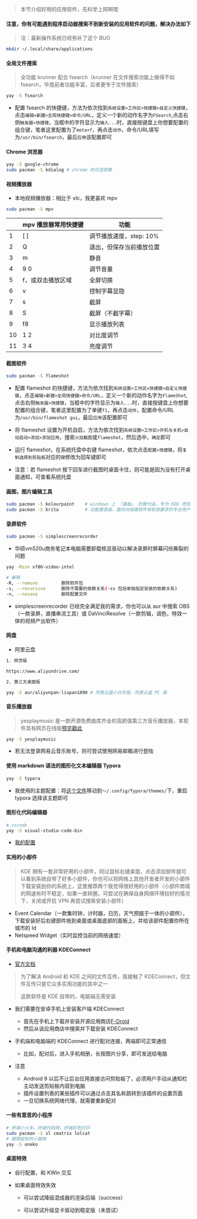 > 本节介绍好用的应用软件，先科学上网啊喂

<!-- more -->

#### 注意，你有可能遇到程序启动器搜索不到新安装的应用软件的问题，解决办法如下

> 注：最新操作系统已经弥补了这个 BUG

```bash
mkdir ~/.local/share/applications
```

#### 全局文件搜索

> 全功能 krunner 配合 fsearch（krunner 在文件搜索功能上做得不如 fsearch，毕竟前者功能丰富，后者更专于文件搜索）

```bash
yay -S fsearch
```

- 配置 fsearch 的快捷键，方法为依次找到`系统设置>工作区>快捷键>自定义快捷键`，点击`编辑>新建>全局快捷键>命令/URL`，定义一个新的动作名字为`FSearch`,点击右侧`触发器>快捷键`，当框中的字符显示为`输入...`时，直接按键盘上你想要配置的组合键，笔者这里配置为了`meta+f`，再点击`动作`，命令/URL填写为`/usr/bin/fsearch`，最后`应用`该配置即可

#### Chrome 浏览器

```bash
yay -S google-chrome
sudo pacman -S kdialog # chrome 的可选依赖
```

#### 视频播放器

- 本地视频播放器：相比于 vlc，我更喜欢 mpv

```bash
sudo pacman -S mpv
```

|      | mpv 播放器常用快捷键 | 功能                     |
| ---- | -------------------- | ------------------------ |
| 1    | [ ]                  | 调节播放速度，step: 10%  |
| 2    | Q                    | 退出，但保存当前播放位置 |
| 3    | m                    | 静音                     |
| 4    | 9 0                  | 调节音量                 |
| 5    | f，或双击播放区域    | 全屏切换                 |
| 6    | v                    | 控制字幕显隐             |
| 7    | s                    | 截屏                     |
| 8    | S                    | 截屏（不截字幕）         |
| 9    | f8                   | 显示播放列表             |
| 10   | 1 2                  | 对比度调节               |
| 11   | 3 4                  | 亮度调节                 |

#### 截图软件

```bash
sudo pacman -S flameshot
```

- 配置 flameshot 的快捷键，方法为依次找到`系统设置>工作区>快捷键>自定义快捷键`，点击`编辑>新建>全局快捷键>命令/URL`，定义一个新的动作名字为`FlameShot`,点击右侧`触发器>快捷键`，当框中的字符显示为`输入...`时，直接按键盘上你想要配置的组合键，笔者这里配置为了单键`f1`，再点击`动作`，配置命令/URL为`/usr/bin/flameshot gui`，最后`应用`该配置即可
- 将 flameshot 设置为开机自启，方法为依次找到`系统设置>工作区>开机与关机>自动启动>添加>添加应用`，搜索`火焰截图`或`flameshot`，然后选中，`确定`即可

- 运行 flameshot，在系统托盘中右键 flameshot，依次点击`配置>快捷键`，将`复制选择到剪贴板`对应的`键`修改为回车键即可
- 注意：若 flameshot 按下回车进行截图时桌面卡住，则可能是因为没有打开桌面通知，可查看系统托盘

#### 画图，图片编辑工具

```bash
sudo pacman -S kolourpaint    # windows 上 「画板」 的替代品，专为 KDE 而生
sudo pacman -S krita          # 功能更高级，面向对绘画软件有较高要求的专业用户
```

#### 录屏软件

```bash
sudo pacman -S simplescreenrecorder
```

- 华硕vm520u商务笔记本电脑需要卸载核显驱动以解决录屏时屏幕闪烁撕裂的问题

```bash
yay -Rssn xf86-video-intel

# 解释
-R, --remove         删除软件包
-s, --recursive      删除不需要的依赖关系(-ss 包括单独指定安装的依赖关系)
-n, --nosave         删除配置文件
```

- simplescreenrecorder 已经完全满足我的需求，你也可以从 aur 中搜索 OBS（一款录屏，直播串流工具）或 DaVinciResolve（一款剪辑，调色，特效一体的视频产出软件）

#### 网盘

- 阿里云盘

```sh
1. 网页版

https://www.aliyundrive.com/

2. 第三方桌面版

yay -S aur/aliyunpan-liupan1890 # 阿里云盘小白羊版，阿里云盘 PC 版
```

#### 音乐播放器

> yesplaymusic 是一款开源免费曲库齐全的高颜值第三方音乐播放器，本软件具有网页在线版[预览戳此](https://music.qier222.com/)

```bash
yay -S yesplaymusic
```

- 若无法登录网易云音乐账号，则可尝试使用网易邮箱进行登陆

#### 使用 markdown 语法的图形化文本编辑器 Typora

```bash
yay -S typora
```

- 我使用的主题配置：将[这个文件](https://github.com/Brannua/dot_files/tree/master/typora_themes)移动到`～/.config/Typora/themes/`下，重启 typora 选择该主题即可

#### 图形化代码编辑器

```bash
# vscode
yay -S visual-studio-code-bin
```

- [我的配置](https://github.com/Brannua/dot_files/tree/master/vscode)

#### 实用的小部件

> KDE 拥有一套非常好用的小部件，同过鼠标右键桌面，点击添加部件就可以看到系统自带了好多小部件，你也可以将网络上其他开发者开发的小部件下载安装到你的系统上，这里推荐两个我觉得很好用的小部件（小部件商城的网速有时不稳定，如果一直转圈，可尝试在确保自身网络环境较好的情况下，关闭或开启 VPN 再尝试搜索安装小部件）

- Event Calendar（一款集时钟，计时器，日历，天气预报于一体的小部件），下载安装好后右键部件拖到桌面或桌面底部的面板上，并给该部件配置你所在城市的 Id
- Netspeed Widget（实时监控当前的网络速度）

#### 手机和电脑沟通的利器 KDEConnect

- [官方文档](https://userbase.kde.org/KDEConnect/zh-hans#.E5.AE.89.E8.A3.85)

> 为了解决 Android 和 KDE 之间的文件互传，我接触了 KDEConnect，但文件互传只是它众多实用功能的其中之一
>
> 这款软件是 KDE 自带的，电脑端无需安装

- 我们需要在安卓手机上安装客户端 KDEConnect
  - 首先在手机上下载并安装开源应用商店[F-Droid](https://f-droid.org/)
  - 然后从该应用商店中搜索并下载安装 KDEConnect

- 手机端和电脑端的 KDEConnect 进行配对连接，两端即可正常通信
  - 比如，配对后，进入手机相册，长按图片分享，即可发送给电脑
- 注意
  - Android 9 以后不让后台应用直接访问剪贴板了，必须用户手动从通知栏主动发送剪贴板内容到电脑
  - 插件设置列表的某些插件可以通过点击其名称跳转到该插件的设置页面
  - 一旦切换系统网络代理，就需要重新配对

#### 一些有意思的小程序

```bash
# 终端小火车，终端代码雨，终端彩色打印
sudo pacman -S sl cmatrix lolcat
# 跟随鼠标的小猫咪
yay -S oneko
```

#### 桌面特效

- 自行配置，和 KWin 交互

- 如果桌面特效失效

  - 可以尝试降级混成器的渲染后端（success）
  
  - 可以尝试升级显卡驱动到稳定版（未尝试）
